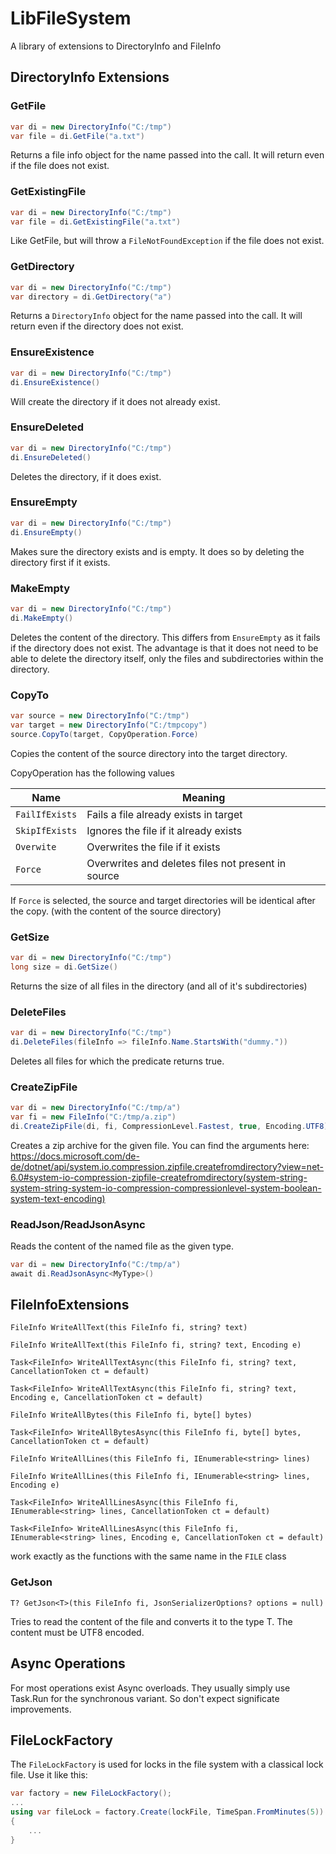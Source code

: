 ﻿# LibFileSystem

A library of extensions to DirectoryInfo and FileInfo

## DirectoryInfo Extensions

### GetFile
```c#
var di = new DirectoryInfo("C:/tmp")
var file = di.GetFile("a.txt")
```
Returns a file info object for the name passed into
the call. It will return even if the file does not exist.

### GetExistingFile
```c#
var di = new DirectoryInfo("C:/tmp")
var file = di.GetExistingFile("a.txt")
```
Like GetFile, but will throw a `FileNotFoundException` if the file does not exist.

### GetDirectory
```c#
var di = new DirectoryInfo("C:/tmp")
var directory = di.GetDirectory("a")
```
Returns a `DirectoryInfo` object for the name passed into
the call. It will return even if the directory does not exist.


### EnsureExistence
```c#
var di = new DirectoryInfo("C:/tmp")
di.EnsureExistence()
```

Will create the directory if it does not already exist.

### EnsureDeleted
```c#
var di = new DirectoryInfo("C:/tmp")
di.EnsureDeleted()
```

Deletes the directory, if it does exist.

### EnsureEmpty
```c#
var di = new DirectoryInfo("C:/tmp")
di.EnsureEmpty()
```

Makes sure the directory exists and is empty. It does so by deleting the directory
first if it exists.

### MakeEmpty
```c#
var di = new DirectoryInfo("C:/tmp")
di.MakeEmpty()
```
Deletes the content of the directory. This differs from `EnsureEmpty` as it fails if
the directory does not exist. The advantage is that it does not need to be able to 
delete the directory itself, only the files and subdirectories within the directory.

### CopyTo

```c#
var source = new DirectoryInfo("C:/tmp")
var target = new DirectoryInfo("C:/tmpcopy")
source.CopyTo(target, CopyOperation.Force)
```
Copies the content of the source directory into the target directory.

CopyOperation has the following values

| Name           | Meaning                                            |
|----------------|----------------------------------------------------|
| `FailIfExists` | Fails a file already exists in target              |         |
| `SkipIfExists` | Ignores the file if it already exists              |
| `Overwite`     | Overwrites the file if it exists                   |
| `Force`        | Overwrites and deletes files not present in source |

If `Force` is selected, the source and target directories will be identical after the copy.
(with the content of the source directory)

### GetSize
```c#
var di = new DirectoryInfo("C:/tmp")
long size = di.GetSize()
```

Returns the size of all files in the directory (and all of it's subdirectories)

### DeleteFiles
```c#
var di = new DirectoryInfo("C:/tmp")
di.DeleteFiles(fileInfo => fileInfo.Name.StartsWith("dummy."))
```
Deletes all files for which the predicate returns true.

### CreateZipFile
```c#
var di = new DirectoryInfo("C:/tmp/a")
var fi = new FileInfo("C:/tmp/a.zip")
di.CreateZipFile(di, fi, CompressionLevel.Fastest, true, Encoding.UTF8)
```
Creates a zip archive for the given file. You can find the arguments here:
https://docs.microsoft.com/de-de/dotnet/api/system.io.compression.zipfile.createfromdirectory?view=net-6.0#system-io-compression-zipfile-createfromdirectory(system-string-system-string-system-io-compression-compressionlevel-system-boolean-system-text-encoding)

### ReadJson/ReadJsonAsync

Reads the content of the named file as the given type.

```c#
var di = new DirectoryInfo("C:/tmp/a")
await di.ReadJsonAsync<MyType>()
```

## FileInfoExtensions

`FileInfo WriteAllText(this FileInfo fi, string? text)`

`FileInfo WriteAllText(this FileInfo fi, string? text, Encoding e)`

`Task<FileInfo> WriteAllTextAsync(this FileInfo fi, string? text, CancellationToken ct = default)`

`Task<FileInfo> WriteAllTextAsync(this FileInfo fi, string? text, Encoding e, CancellationToken ct = default)`

`FileInfo WriteAllBytes(this FileInfo fi, byte[] bytes)`

`Task<FileInfo> WriteAllBytesAsync(this FileInfo fi, byte[] bytes, CancellationToken ct = default)`

`FileInfo WriteAllLines(this FileInfo fi, IEnumerable<string> lines)`

`FileInfo WriteAllLines(this FileInfo fi, IEnumerable<string> lines, Encoding e)`

`Task<FileInfo> WriteAllLinesAsync(this FileInfo fi, IEnumerable<string> lines, CancellationToken ct = default)`

`Task<FileInfo> WriteAllLinesAsync(this FileInfo fi, IEnumerable<string> lines, Encoding e, CancellationToken ct = default)`

work exactly as the functions with the same name in the `FILE` class

### GetJson

`T? GetJson<T>(this FileInfo fi, JsonSerializerOptions? options = null)`

Tries to read the content of the file and converts it to the type T.
The content must be UTF8 encoded.

## Async Operations

For most operations exist Async overloads. They usually simply use Task.Run for the 
synchronous variant. So don't expect significate improvements.

## FileLockFactory

The `FileLockFactory` is used for locks in the file system with a classical lock file.
Use it like this:

```C#
var factory = new FileLockFactory();
...
using var fileLock = factory.Create(lockFile, TimeSpan.FromMinutes(5))
{
    ...
}
```